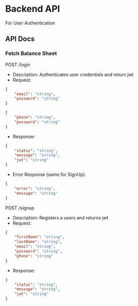 # Backend API

For User Authentication

## API Docs

### Fetch Balance Sheet

POST /login

-   Description: Authenticates user credentials and return jwt
-   Request:

```json
{
    "email": "string",
    "password": "string"
}
```

```json
{
    "phone": "string",
    "password": "string"
}
```

-   Response:

```json
{
    "status": "string",
    "message": "string",
    "jwt": "string"
}
```

-   Error Response (same for SignUp):

```json
{
    "error": "string",
    "message": "string"
}
```

POST /signup

-   Description: Registers a users and returns jwt
-   Request:

```json
{
    "firstName": "string",
    "lastName": "string",
    "email": "string",
    "password": "string",
    "phone": "string"
}
```

-   Response:

```json
{
    "status": "string",
    "message": "string",
    "jwt": "string"
}
```
